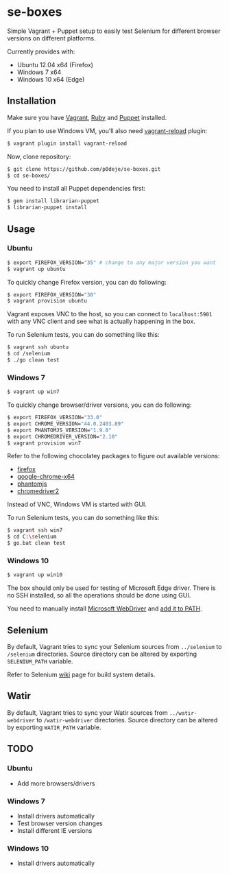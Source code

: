 # se-boxes

Simple Vagrant + Puppet setup to easily test Selenium for different browser
versions on different platforms.

Currently provides with:

* Ubuntu 12.04 x64 (Firefox)
* Windows 7 x64
* Windows 10 x64 (Edge)

## Installation

Make sure you have [Vagrant](https://www.vagrantup.com/downloads.html), [Ruby](https://www.ruby-lang.org/en/downloads/) and
[Puppet](https://docs.puppetlabs.com/guides/install_puppet/pre_install.html#next-install-puppet) installed.

If you plan to use Windows VM, you'll also need [vagrant-reload](https://github.com/aidanns/vagrant-reload)
plugin:

```bash
$ vagrant plugin install vagrant-reload
```

Now, clone repository:

```bash
$ git clone https://github.com/p0deje/se-boxes.git
$ cd se-boxes/
```

You need to install all Puppet dependencies first:

```bash
$ gem install librarian-puppet
$ librarian-puppet install
```

## Usage

### Ubuntu

```bash
$ export FIREFOX_VERSION="35" # change to any major version you want
$ vagrant up ubuntu
```

To quickly change Firefox version, you can do following:

```bash
$ export FIREFOX_VERSION="30"
$ vagrant provision ubuntu
```

Vagrant exposes VNC to the host, so you can connect to `localhost:5901` with any
VNC client and see what is actually happening in the box.

To run Selenium tests, you can do something like this:

```bash
$ vagrant ssh ubuntu
$ cd /selenium
$ ./go clean test
```

### Windows 7

```bash
$ vagrant up win7
```

To quickly change browser/driver versions, you can do following:

```bash
$ export FIREFOX_VERSION="33.0"
$ export CHROME_VERSION="44.0.2403.89"
$ export PHANTOMJS_VERSION="1.9.8"
$ export CHROMEDRIVER_VERSION="2.10"
$ vagrant provision win7
```

Refer to the following chocolatey packages to figure out available versions:

* [firefox](https://chocolatey.org/packages/firefox)
* [google-chrome-x64](https://chocolatey.org/packages/google-chrome-x64)
* [phantomjs](https://chocolatey.org/packages/phantomjs)
* [chromedriver2](https://chocolatey.org/packages/chromedriver2)

Instead of VNC, Windows VM is started with GUI.

To run Selenium tests, you can do something like this:

```bash
$ vagrant ssh win7
$ cd C:\selenium
$ go.bat clean test
```

### Windows 10

```bash
$ vagrant up win10
```

The box should only be used for testing of Microsoft Edge driver. There is
no SSH installed, so all the operations should be done using GUI.

You need to manually install [Microsoft WebDriver](https://www.microsoft.com/en-us/download/details.aspx?id=48212) and
[add it to PATH](https://msdn.microsoft.com/en-us/library/office/ee537574(v=office.14).aspx).

## Selenium

By default, Vagrant tries to sync your Selenium sources from `../selenium`
to `/selenium` directories. Source directory can be altered by exporting
`SELENIUM_PATH` variable.

Refer to Selenium [wiki](https://github.com/SeleniumHQ/selenium/wiki/Crazy-Fun-Build)
page for build system details.

## Watir

By default, Vagrant tries to sync your Watir sources from `../watir-webdriver`
to `/watir-webdriver` directories. Source directory can be altered by exporting
`WATIR_PATH` variable.

## TODO

### Ubuntu

* Add more browsers/drivers

### Windows 7

* Install drivers automatically
* Test browser version changes
* Install different IE versions

### Windows 10

* Install drivers automatically
